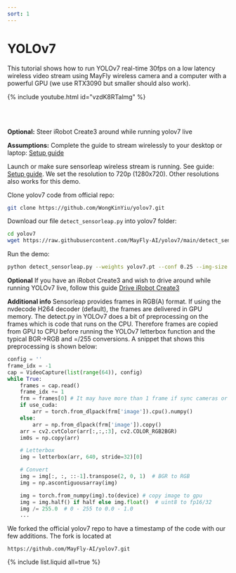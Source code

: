 ```yaml
---
sort: 1
---
```


# YOLOv7

This tutorial shows how to run YOLOv7 real-time 30fps on a low latency wireless video stream using MayFly wireless camera and a computer with a powerful GPU (we use RTX3090 but smaller should also work).

{% include youtube.html id="vzdK8RTalmg" %}

 <br/><br/>

**Optional:** Steer iRobot Create3 around while running yolov7 live

**Assumptions:** Complete the guide to stream wirelessly to your desktop or laptop: [Setup guide](/sensorleap_manual/setup)

Launch or make sure sensorleap wireless stream is running. See guide: [Setup guide](/sensorleap_manual/setup). We set the resolution to 720p (1280x720). Other resolutions also works for this demo.

Clone yolov7 code from official repo:

```bash
git clone https://github.com/WongKinYiu/yolov7.git
```

Download our file `detect_sensorleap.py` into yolov7 folder:
```bash
cd yolov7
wget https://raw.githubusercontent.com/MayFly-AI/yolov7/main/detect_sensorleap.py -P .
```

Run the demo:
```bash
python detect_sensorleap.py --weights yolov7.pt --conf 0.25 --img-size 640 --view-img
```

**Optional** If you have an iRobot Create3 and wish to drive around while running YOLOv7 live, follow this guide [Drive iRobot Create3](/sensorleap_manual/create3/teleop)

**Additional info**
Sensorleap provides frames in RGB(A) format. If using the nvdecode H264 decoder (default), the frames are delivered in GPU memory. 
The detect.py in YOLOv7 does a bit of preprocessing on the frames which is code that runs on the CPU. Therefore frames are copied from
GPU to CPU before running the YOLOv7 letterbox function and the typical BGR->RGB and =/255 conversions. A snippet that shows this preprocessing is
shown below:

```python
config = ''
frame_idx = -1
cap = VideoCapture(list(range(64)), config)
while True:
    frames = cap.read()
    frame_idx += 1
    frm = frames[0] # It may have more than 1 frame if sync cameras or ToF. We assume 1 frame
    if use_cuda:
        arr = torch.from_dlpack(frm['image']).cpu().numpy()
    else:
        arr = np.from_dlpack(frm['image']).copy()
    arr = cv2.cvtColor(arr[:,:,:3], cv2.COLOR_RGB2BGR)
    im0s = np.copy(arr)

    # Letterbox
    img = letterbox(arr, 640, stride=32)[0]

    # Convert
    img = img[:, :, ::-1].transpose(2, 0, 1)  # BGR to RGB
    img = np.ascontiguousarray(img)

    img = torch.from_numpy(img).to(device) # copy image to gpu
    img = img.half() if half else img.float()  # uint8 to fp16/32
    img /= 255.0  # 0 - 255 to 0.0 - 1.0
    ...
```

We forked the official yolov7 repo to have a timestamp of the code with our few additions. The fork is located at

`https://github.com/MayFly-AI/yolov7.git`

{% include list.liquid all=true %}
